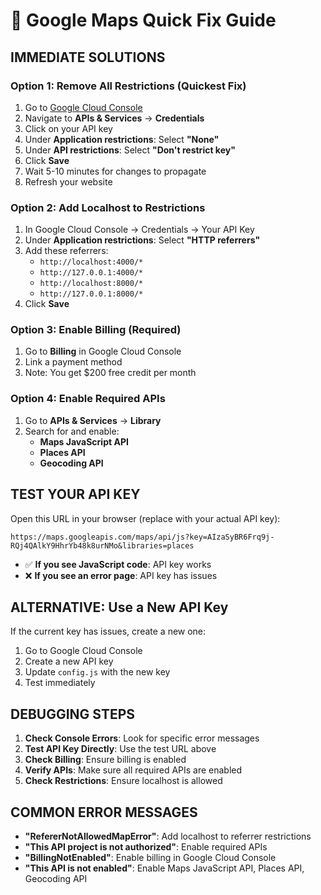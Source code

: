 # 🚨 Google Maps Quick Fix Guide

## **IMMEDIATE SOLUTIONS**

### **Option 1: Remove All Restrictions (Quickest Fix)**
1. Go to [Google Cloud Console](https://console.cloud.google.com/)
2. Navigate to **APIs & Services** → **Credentials**
3. Click on your API key
4. Under **Application restrictions**: Select **"None"**
5. Under **API restrictions**: Select **"Don't restrict key"**
6. Click **Save**
7. Wait 5-10 minutes for changes to propagate
8. Refresh your website

### **Option 2: Add Localhost to Restrictions**
1. In Google Cloud Console → Credentials → Your API Key
2. Under **Application restrictions**: Select **"HTTP referrers"**
3. Add these referrers:
   - `http://localhost:4000/*`
   - `http://127.0.0.1:4000/*`
   - `http://localhost:8000/*`
   - `http://127.0.0.1:8000/*`
4. Click **Save**

### **Option 3: Enable Billing (Required)**
1. Go to **Billing** in Google Cloud Console
2. Link a payment method
3. Note: You get $200 free credit per month

### **Option 4: Enable Required APIs**
1. Go to **APIs & Services** → **Library**
2. Search for and enable:
   - **Maps JavaScript API**
   - **Places API**
   - **Geocoding API**

## **TEST YOUR API KEY**

Open this URL in your browser (replace with your actual API key):
```
https://maps.googleapis.com/maps/api/js?key=AIzaSyBR6Frq9j-RQj4QAlkY9HhrYb48k8urNMo&libraries=places
```

- ✅ **If you see JavaScript code**: API key works
- ❌ **If you see an error page**: API key has issues

## **ALTERNATIVE: Use a New API Key**

If the current key has issues, create a new one:
1. Go to Google Cloud Console
2. Create a new API key
3. Update `config.js` with the new key
4. Test immediately

## **DEBUGGING STEPS**

1. **Check Console Errors**: Look for specific error messages
2. **Test API Key Directly**: Use the test URL above
3. **Check Billing**: Ensure billing is enabled
4. **Verify APIs**: Make sure all required APIs are enabled
5. **Check Restrictions**: Ensure localhost is allowed

## **COMMON ERROR MESSAGES**

- **"RefererNotAllowedMapError"**: Add localhost to referrer restrictions
- **"This API project is not authorized"**: Enable required APIs
- **"BillingNotEnabled"**: Enable billing in Google Cloud Console
- **"This API is not enabled"**: Enable Maps JavaScript API, Places API, Geocoding API


